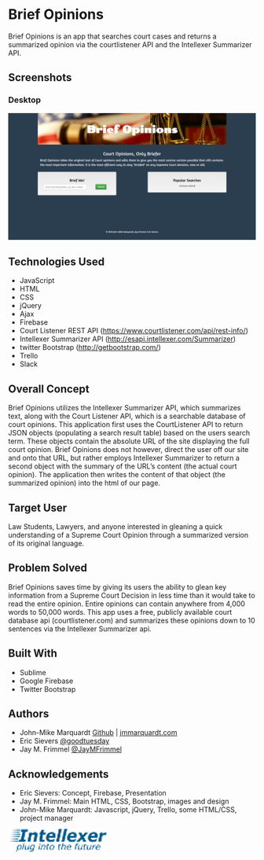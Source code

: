 # Brief Opinions
Brief Opinions is an app that searches court cases and returns a summarized opinion via the courtlistener API and the Intellexer Summarizer API.

## Screenshots
### Desktop
![ScreenShot](assets/images/screenshot-4.png)

## Technologies Used
* JavaScript
* HTML
* CSS
* jQuery
* Ajax
* Firebase
* Court Listener REST API (https://www.courtlistener.com/api/rest-info/)
* Intellexer Summarizer API (http://esapi.intellexer.com/Summarizer)
* twitter Bootstrap (http://getbootstrap.com/)
* Trello
* Slack


## Overall Concept
Brief Opinions utilizes the Intellexer Summarizer API, which summarizes text, along with the Court Listener API, which is a searchable database of court opinions. 
This application first uses the CourtListener API to return JSON objects (populating a search result table) based on the users search term.  These objects contain the absolute URL of the site displaying the full court opinion.  Brief Opinions does not however, direct the user off our site and onto that URL, but rather employs Intellexer Summarizer to return a second object with the summary of the URL’s content (the actual court opinion).  The application then writes the content of that object (the summarized opinion) into the html of our page. 


## Target User
Law Students, Lawyers, and anyone interested in gleaning a quick understanding of a Supreme Court Opinion through a summarized version of its original language.  

## Problem Solved
Brief Opinions saves time by giving its users the ability to glean key information from a Supreme Court Decision in less time than it would take to read the entire opinion.  Entire opinions can contain anywhere from 4,000 words to 50,000 words.  This app uses a free, publicly available court database api (courtlistener.com) and summarizes these opinions down to 10 sentences via the Intellexer Summarizer api.

## Built With
* Sublime
* Google Firebase
* Twitter Bootstrap

## Authors
* John-Mike Marquardt [Github](https://github.com/codemarq) | [jmmarquardt.com](https://jmmarquardt.com)
* Eric Sievers [@goodtuesday](https://github.com/goodtuesday)
* Jay M. Frimmel [@JayMFrimmel](https://github.com/JayMFrimmel)

## Acknowledgements
* Eric Sievers: Concept, Firebase, Presentation
* Jay M. Frimmel: Main HTML, CSS, Bootstrap, images and design
* John-Mike Marquardt: Javascript, jQuery, Trello, some HTML/CSS, project manager

![logo](assets/images/Intellexer_Logo2.png)

